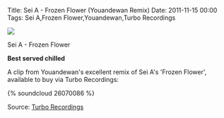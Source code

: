 Title: Sei A - Frozen Flower (Youandewan Remix)
Date: 2011-11-15 00:00
Tags: Sei A,Frozen Flower,Youandewan,Turbo Recordings

![](/images/Sei_A_Frozen_Flower.png)

Sei A - Frozen Flower
 
**Best served chilled**
 
A clip from Youandewan's excellent remix of Sei A's 'Frozen Flower', available to buy via Turbo Recordings: 
 
{% soundcloud 26070086 %}
 
Source: [Turbo Recordings](http://www.planet-turbo.com/)
